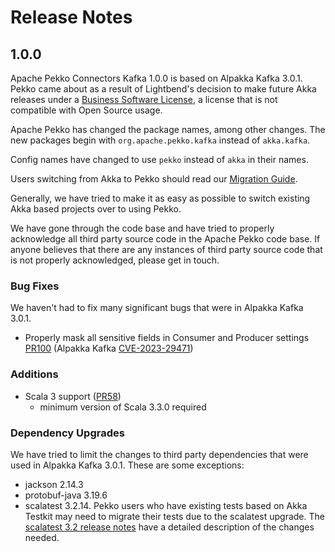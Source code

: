 # Release Notes

## 1.0.0
Apache Pekko Connectors Kafka 1.0.0 is based on Alpakka Kafka 3.0.1. Pekko came about as a result of Lightbend's decision to make future
Akka releases under a [Business Software License](https://www.lightbend.com/blog/why-we-are-changing-the-license-for-akka),
a license that is not compatible with Open Source usage.

Apache Pekko has changed the package names, among other changes. The new packages begin with `org.apache.pekko.kafka` instead of `akka.kafka`.

Config names have changed to use `pekko` instead of `akka` in their names.

Users switching from Akka to Pekko should read our [Migration Guide](https://pekko.apache.org/docs/pekko/1.0/project/migration-guides.html).

Generally, we have tried to make it as easy as possible to switch existing Akka based projects over to using Pekko.

We have gone through the code base and have tried to properly acknowledge all third party source code in the
Apache Pekko code base. If anyone believes that there are any instances of third party source code that is not
properly acknowledged, please get in touch.

### Bug Fixes
We haven't had to fix many significant bugs that were in Alpakka Kafka 3.0.1.

* Properly mask all sensitive fields in Consumer and Producer settings [PR100](https://github.com/apache/pekko-connectors-kafka/pull/100) (Alpakka Kafka [CVE-2023-29471](https://akka.io/security/alpakka-kafka-cve-2023-29471.html))

### Additions

* Scala 3 support ([PR58](https://github.com/apache/pekko-connectors-kafka/pull/58))
    * minimum version of Scala 3.3.0 required 

### Dependency Upgrades
We have tried to limit the changes to third party dependencies that were used in Alpakka Kafka 3.0.1. These are some exceptions:

* jackson 2.14.3
* protobuf-java 3.19.6
* scalatest 3.2.14. Pekko users who have existing tests based on Akka Testkit may need to migrate their tests due to the scalatest upgrade. The [scalatest 3.2 release notes](https://www.scalatest.org/release_notes/3.2.0) have a detailed description of the changes needed.
